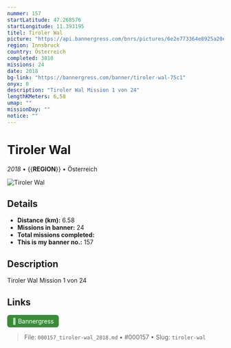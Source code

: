 ```yaml
---
nummer: 157
startLatitude: 47.268576
startLongitude: 11.393195
titel: Tiroler Wal
picture: "https://api.bannergress.com/bnrs/pictures/6e2e773364e8925a20e133ac2f98dd20"
region: Innsbruck
country: Österreich
completed: 3810
missions: 24
date: 2018
bg-link: "https://bannergress.com/banner/tiroler-wal-75c1"
onyx: 0
description: "Tiroler Wal Mission 1 von 24"
lengthKMeters: 6,58
umap: ""
missionDay: ""
notice: ""
---
```

# Tiroler Wal

*2018* • {{__REGION__}} • Österreich

![Tiroler Wal](https://api.bannergress.com/bnrs/pictures/6e2e773364e8925a20e133ac2f98dd20)



## Details
- **Distance (km):** 6.58
- **Missions in banner:** 24
- **Total missions completed:** 
- **This is my banner no.:** 157



## Description
Tiroler Wal Mission 1 von 24



## Links
<a href="https://bannergress.com/banner/tiroler-wal-75c1" target="_blank" style="display:inline-block;margin-right:8px;padding:6px 12px;background:#3c8b3c;color:#fff;text-decoration:none;border-radius:6px;">🔗 Bannergress</a>



> File: `000157_tiroler-wal_2018.md` • #000157 • Slug: `tiroler-wal`
